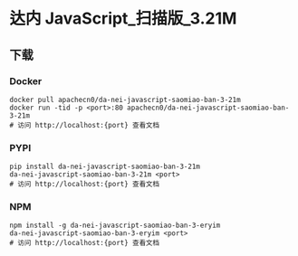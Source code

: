 # 达内 JavaScript_扫描版_3.21M

## 下载

### Docker

```
docker pull apachecn0/da-nei-javascript-saomiao-ban-3-21m
docker run -tid -p <port>:80 apachecn0/da-nei-javascript-saomiao-ban-3-21m
# 访问 http://localhost:{port} 查看文档
```

### PYPI

```
pip install da-nei-javascript-saomiao-ban-3-21m
da-nei-javascript-saomiao-ban-3-21m <port>
# 访问 http://localhost:{port} 查看文档
```

### NPM

```
npm install -g da-nei-javascript-saomiao-ban-3-eryim
da-nei-javascript-saomiao-ban-3-eryim <port>
# 访问 http://localhost:{port} 查看文档
```